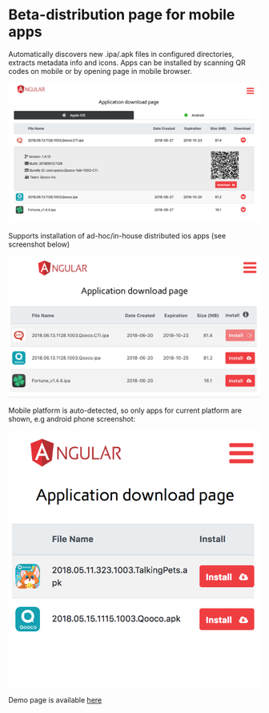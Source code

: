 # Beta-distribution page for mobile apps 

Automatically discovers new .ipa/.apk files in configured directories, extracts metadata info and icons. Apps can be installed by scanning QR codes on mobile or by opening page in mobile browser.

![desktop page](docs/Screenshot_desktop.png "Preview")

Supports installation of ad-hoc/in-house distributed ios apps (see screenshot below)

![mobile safari page](docs/Screenshot_ios.png "Preview")

Mobile platform is auto-detected, so only apps for current platform are shown, e.g android phone screenshot:

![mobile chrome page](docs/Screenshot_android.png "Preview")

Demo page is available [here](http://qooco-apps.herokuapp.com/) 
